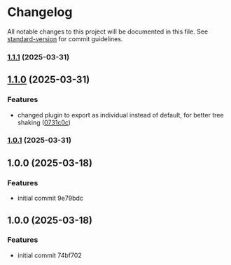 # Changelog

All notable changes to this project will be documented in this file. See [standard-version](https://github.com/conventional-changelog/standard-version) for commit guidelines.

### [1.1.1](https://github.com/jthawme/sveltekit-data-plugin/compare/v1.1.0...v1.1.1) (2025-03-31)

## [1.1.0](https://github.com/jthawme/sveltekit-data-plugin/compare/v1.0.1...v1.1.0) (2025-03-31)


### Features

* changed plugin to export as individual instead of default, for better tree shaking ([0731c0c](https://github.com/jthawme/sveltekit-data-plugin/commit/0731c0cc72ee29682411d836540c7f4849d42e7e))

### [1.0.1](https://github.com/jthawme/sveltekit-data-plugin/compare/v1.0.0...v1.0.1) (2025-03-31)

## 1.0.0 (2025-03-18)


### Features

* initial commit 9e79bdc

## 1.0.0 (2025-03-18)


### Features

* initial commit 74bf702
